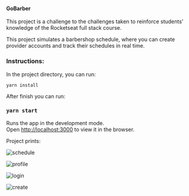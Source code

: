 #### GoBarber

This project is a challenge to the challenges taken to reinforce students' knowledge of the Rocketseat full stack course.

This project simulates a barbershop schedule, where you can create provider accounts and track their schedules in real time. 

### Instructions:

In the project directory, you can run:

`yarn install`

After finish you can run:

### `yarn start`

Runs the app in the development mode.<br>
Open [http://localhost:3000](http://localhost:3000) to view it in the browser.

Project prints:

![schedule](https://user-images.githubusercontent.com/47576846/66425619-808d3b00-e9e6-11e9-8914-2c452222f1d6.png)

![profile](https://user-images.githubusercontent.com/47576846/66425652-8f73ed80-e9e6-11e9-97be-2250eb09c43a.png)

![login](https://user-images.githubusercontent.com/47576846/66425672-97cc2880-e9e6-11e9-8313-1874117f25a0.png)

![create](https://user-images.githubusercontent.com/47576846/66425681-9dc20980-e9e6-11e9-91b6-04de050e4354.png)
